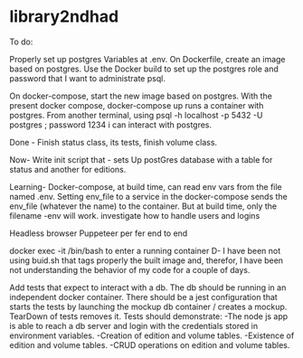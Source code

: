# library2ndhad

To do:

Properly set up postgres Variables at .env.
On Dockerfile, create an image based on postgres. Use the Docker build to set up the postgres role and password that I want to administrate psql.

On docker-compose, start the new image based on postgres.
With the present docker compose, docker-compose up runs a container with postgres.
From another terminal, using
psql -h localhost -p 5432 -U postgres ; password 1234 i can interact with postgres.



Done - Finish status class, its tests, finish volume class.

Now- Write init script that - sets Up postGres database with a table for status and another for editions. 

Learning- Docker-compose, at build time, can read env vars from the file named .env. Setting env_file to a service in the docker-compose sends the env_file (whatever the name) to the container. But at build time, only the filename -env will work. 
investigate how to handle users and logins

Headless browser Puppeteer per fer end to end

docker exec -it <container name> /bin/bash to enter a running container
D- I have been not using buid.sh that tags properly the built image and, therefor, I have been not understanding the behavior of my code for a couple of days.

Add tests that expect to interact with a db. The db should be running in an independent docker container. There should be a jest configuration that starts the tests
by launching the mockup db container / creates a mockup. TearDown of tests removes it. Tests should demonstrate:
-The node js app is able to reach a db server and login with the credentials stored in environment variables.
-Creation of edition and volume tables.
-Existence of edition and volume tables.
-CRUD operations on edition and volume tables. 
